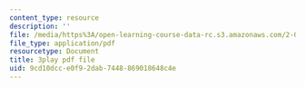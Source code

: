 ```yaml
---
content_type: resource
description: ''
file: /media/https%3A/open-learning-course-data-rc.s3.amazonaws.com/2-003sc-engineering-dynamics-fall-2011/9cd10dcce0f92dab7448869018648c4e_zhk9xLjrmi4.pdf
file_type: application/pdf
resourcetype: Document
title: 3play pdf file
uid: 9cd10dcc-e0f9-2dab-7448-869018648c4e
---
```

